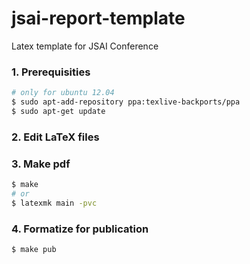 # jsai-report-template

Latex template for JSAI Conference


### 1. Prerequisities

```bash
# only for ubuntu 12.04
$ sudo apt-add-repository ppa:texlive-backports/ppa
$ sudo apt-get update
```

### 2. Edit LaTeX files

### 3. Make pdf

```bash
$ make
# or
$ latexmk main -pvc
```
### 4. Formatize for publication

```bash
$ make pub
```

